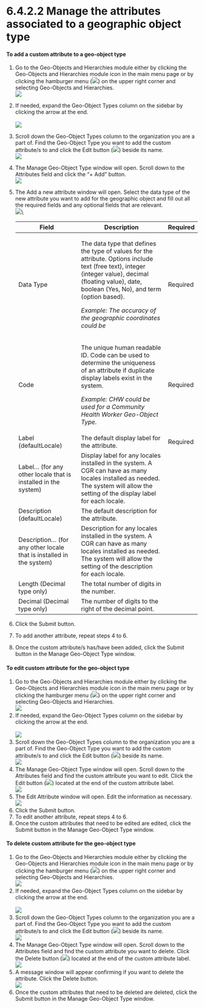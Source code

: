 # 6.4.2.2 Manage the attributes associated to a geographic object type

#### **To add a custom attribute to a geo-object type**

1. Go to the Geo-Objects and Hierarchies module either by clicking the Geo-Objects and Hierarchies module icon in the main menu page or by clicking the hamburger menu (![](https://lh3.googleusercontent.com/iuPmL\_Z1smFoRNK34qpVh9--96pLjj8A-P4QdCAlpcvxkSIfD3bihusMrW6MlenmddHse4DMtkIfNaLzts2tH95aM8vei5RBC6-FuLkbYRi4j4V9LiSgid0KfK2wPUgPo-Oim\_IF7FqvJW8Ck-ESi0sPLJ2Hi6rets24LbXMhLUD7h3zOJePImZz)) on the upper right corner and selecting Geo-Objects and Hierarchies.\
   ![](<../../../../../.gitbook/assets/image (5) (1) (1).png>)
2. If needed, expand the Geo-Object Types column on the sidebar by clicking the arrow at the end.\
   \
   ![](<../../../../../.gitbook/assets/image (6) (1) (1) (1).png>)
3. Scroll down the Geo-Object Types column to the organization you are a part of. Find the Geo-Object Type you want to add the custom attribute/s to and click the Edit button (![](https://lh3.googleusercontent.com/rqRLbAmT6VNIJhpRmDqd40Pl8fzEO7febqBJsG3B3NxunEMAuDB9Kc\_q\_bAixYpUn5u4rmiysT87C9zwZ2bvybhzJiLXAbBXORN2vDEwGtbeCmj7o\_bSBnHd3I\_j7BI6rHd5Icz\_7yBKxJRsCIjVLy6YMq2SaZESro\_8FIQD\_0jUX66UGrL3rPav)) beside its name.\
   ![](<../../../../../.gitbook/assets/image (4) (2) (1) (1).png>)
4. The Manage Geo-Object Type window will open. Scroll down to the Attributes field and click the “+ Add” button.\
   ![](<../../../../../.gitbook/assets/image (7) (1) (1).png>)
5.  The Add a new attribute window will open. Select the data type of the new attribute you want to add for the geographic object and fill out all the required fields and any optional fields that are relevant.\
    ![](https://lh4.googleusercontent.com/XJOHImIiBKFloFGzs6wz8MiA2vu6jZNdKtbHjP0lXPuojAkBd4IQ6U3\_YV-1mgcxh4MTnYJKtMxLoD0silpm\_tx3PctUmzAo-zDwE6vtFl7dOny\_gjX7YC2hseL337K4JqtJ7ptdqaXxV9qTOdc5BCNiamRkVVZyBc\_LIEchnlDr1dcwsWU9U0jb)\


    | Field                                                               | Description                                                                                                                                                                                                                                                                                       | Required |
    | ------------------------------------------------------------------- | ------------------------------------------------------------------------------------------------------------------------------------------------------------------------------------------------------------------------------------------------------------------------------------------------- | -------- |
    | Data Type                                                           | <p>The data type that defines the type of values for the attribute. Options include text (free text), integer (integer value), decimal (floating value), date, boolean (Yes, No), and term (option based).</p><p></p><p><em>Example: The accuracy of the geographic coordinates could be</em></p> | Required |
    | Code                                                                | <p>The unique human readable ID. Code can be used to determine the uniqueness of an attribute if duplicate display labels exist in the system.</p><p></p><p><em>Example: CHW could be used for a Community Health Worker Geo-Object Type.</em></p>                                                | Required |
    | Label (defaultLocale)                                               | The default display label for the attribute.                                                                                                                                                                                                                                                      | Required |
    | Label… (for any other locale that is installed in the system)       | Display label for any locales installed in the system. A CGR can have as many locales installed as needed. The system will allow the setting of the display label for each locale.                                                                                                                |          |
    | Description (defaultLocale)                                         | The default description for the attribute.                                                                                                                                                                                                                                                        |          |
    | Description… (for any other locale that is installed in the system) | Description for any locales installed in the system. A CGR can have as many locales installed as needed. The system will allow the setting of the description for each locale.                                                                                                                    |          |
    | Length (Decimal type only)                                          | The total number of digits in the number.                                                                                                                                                                                                                                                         |          |
    | Decimal (Decimal type only)                                         | The number of digits to the right of the decimal point.                                                                                                                                                                                                                                           |          |


6. Click the Submit button.&#x20;
7. To add another attribute, repeat steps 4 to 6.&#x20;
8. Once the custom attribute/s has/have been added, click the Submit button in the Manage Geo-Object Type window.

#### To edit custom attribute for the geo-object type

1. Go to the Geo-Objects and Hierarchies module either by clicking the Geo-Objects and Hierarchies module icon in the main menu page or by clicking the hamburger menu (![](https://lh3.googleusercontent.com/iuPmL\_Z1smFoRNK34qpVh9--96pLjj8A-P4QdCAlpcvxkSIfD3bihusMrW6MlenmddHse4DMtkIfNaLzts2tH95aM8vei5RBC6-FuLkbYRi4j4V9LiSgid0KfK2wPUgPo-Oim\_IF7FqvJW8Ck-ESi0sPLJ2Hi6rets24LbXMhLUD7h3zOJePImZz)) on the upper right corner and selecting Geo-Objects and Hierarchies.\
   ![](<../../../../../.gitbook/assets/image (5) (1) (1).png>)
2. If needed, expand the Geo-Object Types column on the sidebar by clicking the arrow at the end.\
   \
   ![](<../../../../../.gitbook/assets/image (6) (1) (1) (1).png>)
3. Scroll down the Geo-Object Types column to the organization you are a part of. Find the Geo-Object Type you want to add the custom attribute/s to and click the Edit button (![](https://lh3.googleusercontent.com/rqRLbAmT6VNIJhpRmDqd40Pl8fzEO7febqBJsG3B3NxunEMAuDB9Kc\_q\_bAixYpUn5u4rmiysT87C9zwZ2bvybhzJiLXAbBXORN2vDEwGtbeCmj7o\_bSBnHd3I\_j7BI6rHd5Icz\_7yBKxJRsCIjVLy6YMq2SaZESro\_8FIQD\_0jUX66UGrL3rPav)) beside its name.\
   ![](<../../../../../.gitbook/assets/image (4) (2) (1) (1).png>)
4. The Manage Geo-Object Type window will open. Scroll down to the Attributes field and find the custom attribute you want to edit. Click the Edit button (![](https://lh4.googleusercontent.com/C2SgMpt2T0cB0a1mImyhzLfAxkEV8oUAeq5MrCz2l\_1my7WsoK2-nwrFJuJbUs3fMkJPGAdR92TGnXn630oDcNfIbiEhKzoyTrY\_fQt5lSsrsQpB\_AO8BXaAJ656ZakjWwykuxLsk9wQ3K13AHp7ewtEBAucKbwhKboHqP5bGqvm-3I0fEur6Ag-)) located at the end of the custom attribute label.\
   ![](<../../../../../.gitbook/assets/image (12) (1) (1).png>)
5. The Edit Attribute window will open. Edit the information as necessary.\
   ![](https://lh4.googleusercontent.com/ROwPGsBxrOhi6MPTn0oiO\_aWT7681RJErinGkeMqVvY6GhshhHZc91LSPLyNrkaSw06W5Z6F8ufS8h4raBD9V9AZ1RV1wIrARFwBMYHyUy2H92fJeWB5YQK0g8rqqWZ3ZH0ON5S8e9rKmfIb\_t9\_Pvcwf6L8YbFDykRjz9H81i09dbhDjSV889tN)
6. Click the Submit button.&#x20;
7. To edit another attribute, repeat steps 4 to 6.&#x20;
8. Once the custom attributes that need to be edited are edited, click the Submit button in the Manage Geo-Object Type window.

#### To delete custom attribute for the geo-object type

1. Go to the Geo-Objects and Hierarchies module either by clicking the Geo-Objects and Hierarchies module icon in the main menu page or by clicking the hamburger menu (![](https://lh3.googleusercontent.com/iuPmL\_Z1smFoRNK34qpVh9--96pLjj8A-P4QdCAlpcvxkSIfD3bihusMrW6MlenmddHse4DMtkIfNaLzts2tH95aM8vei5RBC6-FuLkbYRi4j4V9LiSgid0KfK2wPUgPo-Oim\_IF7FqvJW8Ck-ESi0sPLJ2Hi6rets24LbXMhLUD7h3zOJePImZz)) on the upper right corner and selecting Geo-Objects and Hierarchies.\
   ![](<../../../../../.gitbook/assets/image (5) (1) (1).png>)
2. If needed, expand the Geo-Object Types column on the sidebar by clicking the arrow at the end.\
   \
   ![](<../../../../../.gitbook/assets/image (6) (1) (1) (1).png>)
3. Scroll down the Geo-Object Types column to the organization you are a part of. Find the Geo-Object Type you want to add the custom attribute/s to and click the Edit button (![](https://lh3.googleusercontent.com/rqRLbAmT6VNIJhpRmDqd40Pl8fzEO7febqBJsG3B3NxunEMAuDB9Kc\_q\_bAixYpUn5u4rmiysT87C9zwZ2bvybhzJiLXAbBXORN2vDEwGtbeCmj7o\_bSBnHd3I\_j7BI6rHd5Icz\_7yBKxJRsCIjVLy6YMq2SaZESro\_8FIQD\_0jUX66UGrL3rPav)) beside its name.\
   ![](<../../../../../.gitbook/assets/image (4) (2) (1) (1).png>)
4. The Manage Geo-Object Type window will open. Scroll down to the Attributes field and find the custom attribute you want to delete. Click the Delete button (![](https://lh5.googleusercontent.com/FgbWhoDVHhL4KeNlMIQ0gRn-6aiZHEiqOIc4CiazpTlNp2JRhgKnZPlPUf\_6Ou9uRdpyBk7Cne69YUJz2sFQpJBJqI4ULpL3Ho9n7viYmEmvONkIg\_HE7wOHqtMhnKCilDsHQA1sHI7DqSGrr2q6ySxk\_nLcMbw3Rcyhs-SBTS1v4a8140onKDT9)) located at the end of the custom attribute label.\
   ![](<../../../../../.gitbook/assets/image (10) (1) (1).png>)
5. A message window will appear confirming if you want to delete the attribute. Click the Delete button.\
   ![](https://lh5.googleusercontent.com/eopeOTC7kwfAFVhxRLCu7V-IhctWkc7pgLqw\_MRWF3M154o67nVY5iS2HDf4AdQZKcGEIImxGk-TQVlyojHWckIdSQ23IaFS27330h42NpicNzt7eUv5lWlwV47IcQCGU8zxyycdiUusSZRrsoFrFXof9FN\_ldYRApgVJuwyzh3D42LRWYSqfGdL)
6. Once the custom attributes that need to be deleted are deleted, click the Submit button in the Manage Geo-Object Type window.
